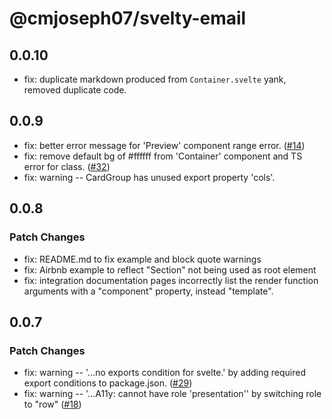 # @cmjoseph07/svelty-email

## 0.0.10

- fix: duplicate markdown produced from `Container.svelte` yank, removed duplicate code.

## 0.0.9

- fix: better error message for 'Preview' component range error. ([#14](https://github.com/carstenlebek/svelte-email/issues/14))
- fix: remove default bg of #ffffff from 'Container' component and TS error for class. ([#32](https://github.com/carstenlebek/svelte-email/issues/32))
- fix: warning -- CardGroup has unused export property 'cols'.

## 0.0.8

### Patch Changes

- fix: README.md to fix example and block quote warnings
- fix: Airbnb example to reflect "Section" not being used as root element
- fix: integration documentation pages incorrectly list the render function arguments with a "component" property, instead "template".

## 0.0.7

### Patch Changes

- fix: warning -- '...no exports condition for svelte.' by adding required export conditions to package.json. ([#29](https://github.com/carstenlebek/svelte-email/issues/29))
- fix: warning -- '...A11y: <td> cannot have role 'presentation'' by switching role to "row" ([#18](https://github.com/carstenlebek/svelte-email/issues/18))
